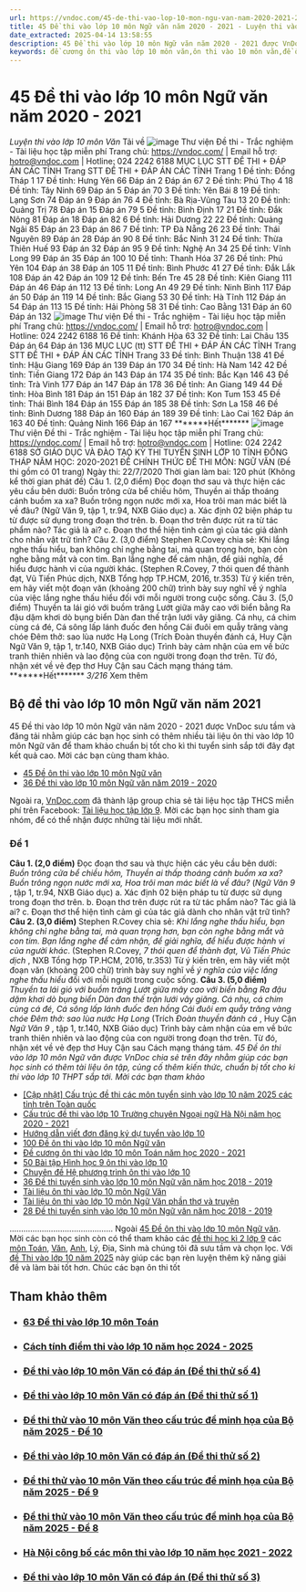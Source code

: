 ```yaml
---
url: https://vndoc.com/45-de-thi-vao-lop-10-mon-ngu-van-nam-2020-2021-230826
title: 45 Đề thi vào lớp 10 môn Ngữ văn năm 2020 - 2021 - Luyện thi vào lớp 10 môn Văn - VnDoc.com
date_extracted: 2025-04-14 13:58:55
description: 45 Đề thi vào lớp 10 môn Ngữ văn năm 2020 - 2021 được VnDoc sưu tầm và chia sẻ tới các bạn. Mời các bạn tham khảo chuẩn bị tốt cho kì thi tuyển sinh vào lớp 10 sắp tới
keywords: đề cương ôn thi vào lớp 10 môn văn,ôn thi vào 10 môn văn,đề ôn thi vào lớp 10 môn văn,đề thi vào 10 môn văn,đề thi vào lớp 10 môn văn,đề thi tuyển sinh lớp 10 môn văn,đề thi văn vào lớp 10,bộ đề thi vào lớp 10 môn ngữ văn,đáp án tuyển sinh lớp 10 môn ngữ văn,đề thi tuyển sinh lớp 10 môn ngữ văn,đáp án đề thi tuyển sinh lớp 10 môn văn
---
```


# 45 Đề thi vào lớp 10 môn Ngữ văn năm 2020 - 2021
 _Luyện thi vào lớp 10 môn Văn_
Tải về
![image](https://i.vdoc.vn/data/pdf/2021/04/23/45-de-thi-vao-lop-10-mon-ngu-van-nam-2020-2021/bg1.png)
Thư viện Đề thi - Trắc nghiệm - Tài liệu học tập miễn phí
Trang chủ: https://vndoc.com/ | Email hỗ trợ: hotro@vndoc.com | Hotline: 024 2242 6188
MỤC LỤC
STT
ĐỀ THI + ĐÁP ÁN CÁC
TỈNH
Trang
STT
ĐỀ THI + ĐÁP ÁN CÁC
TỈNH
Trang
1
Đề tỉnh: Đồng Tháp
1
17
Đề tỉnh: Hưng Yên
66
Đáp án
2
Đáp án
67
2
Đề tỉnh: Phú Thọ
4
18
Đề tỉnh: Tây Ninh
69
Đáp án
5
Đáp án
70
3
Đề tỉnh: Yên Bái
8
19
Đề tỉnh: Lạng Sơn
74
Đáp án
9
Đáp án
76
4
Đề tỉnh: Bà Rịa-Vũng Tàu
13
20
Đề tỉnh: Quảng Trị
78
Đáp án
15
Đáp án
79
5
Đề tỉnh: Bình Định
17
21
Đề tỉnh: Đắk Nông
81
Đáp án
18
Đáp án
82
6
Đề tỉnh: Hải Dương
22
22
Đề tỉnh: Quảng Ngãi
85
Đáp án
23
Đáp án
86
7
Đề tỉnh: TP Đà Nẵng
26
23
Đề tỉnh: Thái Nguyên
89
Đáp án
28
Đáp án
90
8
Đề tỉnh: Bắc Ninh
31
24
Đề tỉnh: Thừa Thiên Huế
93
Đáp án
32
Đáp án
95
9
Đề tỉnh: Nghệ An
34
25
Đề tỉnh: Vĩnh Long
99
Đáp án
35
Đáp án
100
10
Đề tỉnh: Thanh Hóa
37
26
Đề tỉnh: Phú Yên
104
Đáp án
38
Đáp án
105
11
Đề tỉnh: Bình Phước
41
27
Đề tỉnh: Đắk Lắk
108
Đáp án
42
Đáp án
109
12
Đề tỉnh: Bến Tre
45
28
Đề tỉnh: Kiên Giang
111
Đáp án
46
Đáp án
112
13
Đề tỉnh: Long An
49
29
Đề tỉnh: Ninh Bình
117
Đáp án
50
Đáp án
119
14
Đề tỉnh: Bắc Giang
53
30
Đề tỉnh: Hà Tĩnh
112
Đáp án
54
Đáp án
113
15
Đề tỉnh: Hải Phòng
58
31
Đề tỉnh: Cao Bằng
131
Đáp án
60
Đáp án
132
[](<https://vndoc.com/>)[](<https://vndoc.com/support/contact/tel:+842422426188>)
![image](https://i.vdoc.vn/data/pdf/2021/04/23/45-de-thi-vao-lop-10-mon-ngu-van-nam-2020-2021/bg2.png)
Thư viện Đề thi - Trắc nghiệm - Tài liệu học tập miễn phí
Trang chủ: https://vndoc.com/ | Email hỗ trợ: hotro@vndoc.com | Hotline: 024 2242 6188
16
Đề tỉnh: Khánh Hòa
63
32
Đề tỉnh: Lai Châu
135
Đáp án
64
Đáp án
136
MỤC LỤC \(tt\)
STT
ĐỀ THI + ĐÁP ÁN CÁC
TỈNH
Trang
STT
ĐỀ THI + ĐÁP ÁN CÁC
TỈNH
Trang
33
Đề tỉnh: Bình Thuận
138
41
Đề tỉnh: Hậu Giang
169
Đáp án
139
Đáp án
170
34
Đề tỉnh: Hà Nam
142
42
Đề tỉnh: Tiền Giang
172
Đáp án
143
Đáp án
174
35
Đề tỉnh: Bắc Kạn
146
43
Đề tỉnh: Trà Vinh
177
Đáp án
147
Đáp án
178
36
Đề tỉnh: An Giang
149
44
Đề tỉnh: Hòa Bình
181
Đáp án
151
Đáp án
182
37
Đề tỉnh: Kon Tum
153
45
Đề tỉnh: Thái Bình
184
Đáp án
155
Đáp án
185
38
Đề tỉnh: Sơn La
158
46
Đề tỉnh: Bình Dương
188
Đáp án
160
Đáp án
189
39
Đề tỉnh: Lào Cai
162
Đáp án
163
40
Đề tỉnh: Quảng Ninh
166
Đáp án
167
\*\*\*\*\*\*\*Hết\*\*\*\*\*\*\*
[](<https://vndoc.com/>)[](<https://vndoc.com/support/contact/tel:+842422426188>)
![image](https://i.vdoc.vn/data/pdf/2021/04/23/45-de-thi-vao-lop-10-mon-ngu-van-nam-2020-2021/bg3.png)
Thư viện Đề thi - Trắc nghiệm - Tài liệu học tập miễn phí
Trang chủ: https://vndoc.com/ | Email hỗ trợ: hotro@vndoc.com | Hotline: 024 2242 6188
SỞ GIÁO DỤC VÀ ĐÀO TẠO KỲ THI TUYỂN SINH LỚP 10
TỈNH ĐỒNG THÁP NĂM HỌC: 2020-2021
ĐỀ CHÍNH THỨC ĐỀ THI MÔN: NGỮ VĂN
\(Đề thi gồm có 01 trang\) Ngày thi: 22/7/2020
Thời gian làm bai: 120 phút \(Không kể thời gian phát đề\)
Câu 1. \(2,0 điểm\)
Đọc đoạn thơ sau và thực hiện các yêu cầu bên dưới:
Buồn trông cửa bể chiều hôm,
Thuyền ai thấp thoáng cánh buồm xa xa?
Buồn trông ngọn nước mới xa,
Hoa trôi man mác biết là về đâu?
\(Ngữ Văn 9, tập 1, tr.94, NXB Giáo dục\)
a. Xác định 02 biện pháp tu từ được sử dụng trong đoạn thơ trên.
b. Đoạn thơ trên được rút ra từ tác phẩm nào? Tác giả là ai?
c. Đoạn thơ thể hiện tình cảm gì của tác giả dành cho nhân vật trữ tình?
Câu 2. \(3,0 điểm\)
Stephen R.Covey chia sẻ: Khi lắng nghe thấu hiểu, bạn không chỉ nghe bằng tai, mà
quan trọng hơn, bạn còn nghe bằng mắt và con tim. Bạn lắng nghe để cảm nhận, để giải nghĩa, để
hiểu được hành vi của người khác.
\(Stephen R.Covey, 7 thói quen để thành đạt, Vũ Tiến Phúc dịch,
NXB Tổng hợp TP.HCM, 2016, tr.353\)
Từ ý kiến trên, em hãy viết một đoạn văn \(khoảng 200 chữ\) trình bày suy nghĩ về ý nghĩa
của việc lắng nghe thấu hiểu đối với mỗi người trong cuộc sống.
Câu 3. \(5,0 điểm\)
Thuyền ta lái gió với buồm trăng
Lướt giữa mây cao với biển bằng
Ra đậu dặm khơi dò bụng biển
Dàn đan thế trận lưới vây giăng.
Cá nhụ, cá chim cùng cá đé,
Cá sông lấp lánh đuốc đen hồng
Cái đuôi em quẫy trăng vàng chóe
Đêm thở: sao lùa nước Hạ Long
\(Trích Đoàn thuyền đánh cá, Huy Cận
Ngữ Văn 9, tập 1, tr.140, NXB Giáo dục\)
Trình bày cảm nhận của em về bức tranh thiên nhiên và lao động của con người trong đoạn
thơ trên. Từ đó, nhận xét về vẻ đẹp thơ Huy Cận sau Cách mạng tháng tám.
\*\*\*\*\*\*\*Hết\*\*\*\*\*\*\*
[](<https://vndoc.com/>)[](<https://vndoc.com/support/contact/tel:+842422426188>)
_3/216_ Xem thêm
## Bộ đề thi vào lớp 10 môn Ngữ văn năm 2021
45 Đề thi vào lớp 10 môn Ngữ văn năm 2020 - 2021 được VnDoc sưu tầm và đăng tải nhằm giúp các bạn học sinh có thêm nhiều tài liệu ôn thi vào lớp 10 môn Ngữ văn để tham khảo chuẩn bị tốt cho kì thi tuyển sinh sắp tới đây đạt kết quả cao. Mời các bạn cùng tham khảo.
  * [45 Đề ôn thi vào lớp 10 môn Ngữ văn](<https://vndoc.com/de-on-thi-vao-lop-10-mon-ngu-van-194966>)
  * [36 Đề thi vào lớp 10 môn Ngữ văn năm 2019 - 2020](<https://vndoc.com/de-thi-vao-lop-10-mon-ngu-van-nam-2019-2020-230913>)

Ngoài ra, [VnDoc.com](<https://vndoc.com/>) đã thành lập group chia sẻ tài liệu học tập THCS miễn phí trên Facebook: [Tài liệu học tập lớp 9](</goto?u=aHR0cHM6Ly93d3cuZmFjZWJvb2suY29tL2dyb3Vwcy8xMzkzMjI2OTU3NDYzNDUxLw%3D%3D>). Mời các bạn học sinh tham gia nhóm, để có thể nhận được những tài liệu mới nhất.
### Đề 1
**Câu 1. \(2,0 điểm\)**
Đọc đoạn thơ sau và thực hiện các yêu cầu bên dưới:
_Buồn trông cửa bể chiều hôm,_
_Thuyền ai thấp thoáng cánh buồm xa xa?_
_Buồn trông ngọn nước mới xa,_
_Hoa trôi man mác biết là về đâu?_
\(_Ngữ Văn 9_ , tập 1, tr.94, NXB Giáo dục\)
a. Xác định 02 biện pháp tu từ được sử dụng trong đoạn thơ trên.
b. Đoạn thơ trên được rút ra từ tác phẩm nào? Tác giả là ai?
c. Đoạn thơ thể hiện tình cảm gì của tác giả dành cho nhân vật trữ tình?
**Câu 2. \(3,0 điểm\)**
Stephen R.Covey chia sẻ: _Khi lắng nghe thấu hiểu, bạn không chỉ nghe bằng tai, mà quan trọng hơn, bạn còn nghe bằng mắt và con tim. Bạn lắng nghe để cảm nhận, để giải nghĩa, để hiểu được hành vi của người khác_.
\(Stephen R.Covey, _7 thói quen để thành đạt, Vũ Tiến Phúc dịch_ ,
NXB Tổng hợp TP.HCM, 2016, tr.353\)
Từ ý kiến trên, em hãy viết một đoạn văn \(khoảng 200 chữ\) trình bày suy nghĩ về _ý nghĩa của việc lắng nghe thấu hiểu_ đối với mỗi người trong cuộc sống.
**Câu 3. \(5,0 điểm\)**
_Thuyền ta lái gió với buồm trăng_
 _Lướt giữa mây cao với biển bằng_
 _Ra đậu dặm khơi dò bụng biển_
 _Dàn đan thế trận lưới vây giăng._
_Cá nhụ, cá chim cùng cá đé,_
_Cá sông lấp lánh đuốc đen hồng_
 _Cái đuôi em quẫy trăng vàng chóe_
 _Đêm thở: sao lùa nước Hạ Long_
\(Trích _Đoàn thuyền đánh cá_ , Huy Cận
 _Ngữ Văn 9_ , tập 1, tr.140, NXB Giáo dục\)
Trình bày cảm nhận của em về bức tranh thiên nhiên và lao động của con người trong đoạn thơ trên. Từ đó, nhận xét về vẻ đẹp thơ Huy Cận sau Cách mạng tháng tám.
_45 Đề ôn thi vào lớp 10 môn Ngữ văn được VnDoc chia sẻ trên đây nhằm giúp các bạn học sinh có thêm tài liệu ôn tập, củng cố thêm kiến thức, chuẩn bị tốt cho ki thi vào lớp 10 THPT sắp tới. Mời các bạn tham khảo_
  * [\[Cập nhật\] Cấu trúc đề thi các môn tuyển sinh vào lớp 10 năm 2025 các tỉnh trên Toàn quốc](<https://vndoc.com/cau-truc-de-thi-cac-mon-tuyen-sinh-vao-lop-10-193742>)
  * [Cấu trúc đề thi vào lớp 10 Trường chuyên Ngoại ngữ Hà Nội năm học 2020 - 2021](<https://vndoc.com/cau-truc-de-thi-vao-lop-10-truong-chuyen-ngoai-ngu-ha-noi-nam-2020-194700>)
  * [Hướng dẫn viết đơn đăng ký dự tuyển vào lớp 10](<https://vndoc.com/huong-dan-viet-don-dang-ky-du-tuyen-vao-lop-10-230283>)
  * [100 Đề ôn thi vào lớp 10 môn Ngữ văn](<https://vndoc.com/100-de-on-thi-vao-lop-10-mon-ngu-van-200826>)
  * [Đề cương ôn thi vào lớp 10 môn Toán năm học 2020 - 2021](<https://vndoc.com/de-cuong-on-thi-vao-lop-10-mon-toan-nam-hoc-2020-2021-193811>)
  * [50 Bài tập Hình học 9 ôn thi vào lớp 10](<https://vndoc.com/50-bai-tap-hinh-hoc-9-on-thi-vao-lop-10-193298>)
  * [Chuyên đề Hệ phương trình ôn thi vào lớp 10](<https://vndoc.com/chuyen-de-he-phuong-trinh-on-thi-vao-lop-10-85666>)
  * [36 Đề thi tuyển sinh vào lớp 10 môn Ngữ văn năm học 2018 - 2019](<https://vndoc.com/36-de-thi-tuyen-sinh-vao-lop-10-mon-ngu-van-nam-hoc-2018-2019-145773>)
  * [Tài liệu ôn thi vào lớp 10 môn Ngữ Văn](<https://vndoc.com/tai-lieu-on-thi-vao-lop-10-mon-ngu-van-88849>)
  * [Tài liệu ôn thi vào lớp 10 môn Ngữ Văn phần thơ và truyện](<https://vndoc.com/tai-lieu-on-thi-vao-lop-10-mon-ngu-van-phan-tho-va-truyen-108079>)
  * [28 Đề thi tuyển sinh vào lớp 10 môn Ngữ văn năm học 2018 - 2019](<https://vndoc.com/28-de-thi-tuyen-sinh-vao-lop-10-mon-ngu-van-nam-hoc-2018-2019-166123>)

.............................................
Ngoài [45 Đề ôn thi vào lớp 10 môn Ngữ văn](<https://vndoc.com/45-de-thi-vao-lop-10-mon-ngu-van-nam-2020-2021-230826>). Mời các bạn học sinh còn có thể tham khảo các [đề thi học kì 2 lớp 9](<https://vndoc.com/de-thi-hoc-ki-2-lop9>) các [môn Toán](<https://vndoc.com/toan-lop9>), [Văn](<https://vndoc.com/ngu-van-lop9>), [Anh](<https://vndoc.com/tieng-anh-lop9>), Lý, Địa, Sinh mà chúng tôi đã sưu tầm và chọn lọc. Với [đề Thi vào lớp 10 năm 2025](<https://vndoc.com/luyen-thi-vao-lop10>) này giúp các bạn rèn luyện thêm kỹ năng giải đề và làm bài tốt hơn. Chúc các bạn ôn thi tốt
## Tham khảo thêm
  * ### [63 Đề thi vào lớp 10 môn Toán](</63-de-thi-vao-lop-10-mon-toan-nam-2019-175261> "63 Đề thi vào lớp 10 môn Toán")
  * ### [Cách tính điểm thi vào lớp 10 năm học 2024 - 2025](</cach-tinh-diem-thi-vao-lop-10-172252> "Cách tính điểm thi vào lớp 10 năm học 2024 - 2025 ")
  * ### [Đề thi vào lớp 10 môn Văn có đáp án \(Đề thi thử số 4\)](</de-thi-vao-lop-10-mon-van-co-dap-an-de-thi-thu-so-4-228822> "Đề thi vào lớp 10 môn Văn có đáp án \(Đề thi thử số 4\)")
  * ### [Đề thi vào lớp 10 môn Văn có đáp án \(Đề thi thử số 1\)](</de-thi-vao-lop-10-mon-van-co-dap-an-de-thi-thu-so-1-228800> "Đề thi vào lớp 10 môn Văn có đáp án \(Đề thi thử số 1\)")
  * ### [Đề thi thử vào 10 môn Văn theo cấu trúc đề minh họa của Bộ năm 2025 - Đề 10](</de-thi-thu-vao-10-mon-van-theo-cau-truc-de-minh-hoa-cua-bo-de-10-340639> "Đề thi thử vào 10 môn Văn theo cấu trúc đề minh họa của Bộ năm 2025 - Đề 10")
  * ### [Đề thi vào lớp 10 môn Văn có đáp án \(Đề thi thử số 2\)](</de-thi-vao-lop-10-mon-van-co-dap-an-de-thi-thu-so-2-228805> "Đề thi vào lớp 10 môn Văn có đáp án \(Đề thi thử số 2\)")
  * ### [Đề thi thử vào 10 môn Văn theo cấu trúc đề minh họa của Bộ năm 2025 - Đề 9](</de-thi-thu-vao-10-mon-van-theo-cau-truc-de-minh-hoa-cua-bo-de-9-340638> "Đề thi thử vào 10 môn Văn theo cấu trúc đề minh họa của Bộ năm 2025 - Đề 9")
  * ### [Đề thi thử vào 10 môn Văn theo cấu trúc đề minh họa của Bộ năm 2025 - Đề 8](</de-thi-thu-vao-10-mon-van-theo-cau-truc-de-minh-hoa-cua-bo-de-8-340599> "Đề thi thử vào 10 môn Văn theo cấu trúc đề minh họa của Bộ năm 2025 - Đề 8")
  * ### [Hà Nội công bố các môn thi vào lớp 10 năm học 2021 - 2022](</ha-noi-cong-bo-cac-mon-thi-vao-lop-10-nam-hoc-2020-2021-194128> "Hà Nội công bố các môn thi vào lớp 10 năm học 2021 - 2022")
  * ### [Đề thi vào lớp 10 môn Văn có đáp án \(Đề thi thử số 3\)](</de-thi-vao-lop-10-mon-van-co-dap-an-de-thi-thu-so-3-228812> "Đề thi vào lớp 10 môn Văn có đáp án \(Đề thi thử số 3\)")

